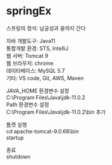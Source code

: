 # springEx

스프링의 정석: 남궁성과 끝까지 간다


자바 개발도구: Java11  
통합개발 환경: STS, IntelliJ  
웹 서버: Tomcat 9  
웹 브라우저: chrome  
데이터베이스: MySQL 5.7  
기타: VS code, Git, AWS, Maven

JAVA_HOME 환경변수 설정  
C:\Program Files\Java\jdk-11.0.2  
Path 환경변수 설정  
C:\Program Files\Java\jdk-11.0.2\bin 추가

톰캣 실행  
cd apache-tomcat-9.0.68\bin  
startup

종료  
shutdown

